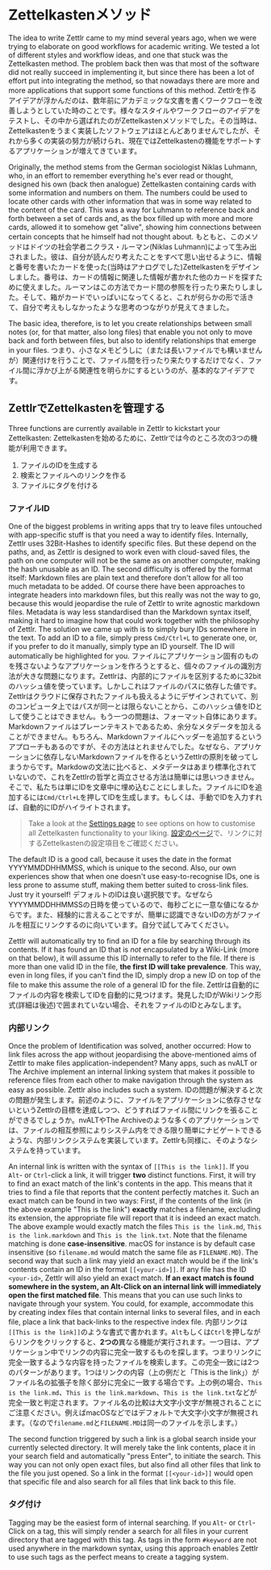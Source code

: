 # Zettelkastenメソッド

The idea to write Zettlr came to my mind several years ago, when we were trying to elaborate on good workflows for academic writing. We tested a lot of different styles and workflow ideas, and one that stuck was the Zettelkasten method. The problem back then was that most of the software did not really succeed in implementing it, but since there has been a lot of effort put into integrating the method, so that nowadays there are more and more applications that support some functions of this method.
Zettlrを作るアイデアが浮かんだのは、数年前にアカデミックな文書を書くワークフローを改善しようとしていた時のことです。様々なスタイルやワークフローのアイデアをテストし、その中から選ばれたのがZettelkastenメソッドでした。その当時は、Zettelkastenをうまく実装したソフトウェアはほとんどありませんでしたが、それから多くの実装の努力が続けられ、現在ではZettelkastenの機能をサポートするアプリケーションが増えてきています。

Originally, the method stems from the German sociologist Niklas Luhmann, who, in an effort to remember everything he's ever read or thought, designed his own (back then analogue) Zettelkasten containing cards with some information and numbers on them. The numbers could be used to locate other cards with other information that was in some way related to the content of the card. This was a way for Luhmann to reference back and forth between a set of cards and, as the box filled up with more and more cards, allowed it to somehow get "alive", showing him connections between certain concepts that he himself had not thought about.
もともと、このメソッドはドイツの社会学者ニクラス・ルーマン(Niklas Luhmann)によって生み出されました。彼は、自分が読んだり考えたことをすべて思い出せるように、情報と番号を書いたカードを使った(当時はアナログでした)Zettelkastenをデザインしました。番号は、カードの情報に関連した情報が書かれた他のカードを探すために使えました。ルーマンはこの方法でカード間の参照を行ったり来たりしました。そして、箱がカードでいっぱいになってくると、これが何らかの形で活きて、自分で考えもしなかったような思考のつながりが見えてきました。

The basic idea, therefore, is to let you create relationships between small notes (or, for that matter, also long files) that enable you not only to move back and forth between files, but also to identify relationships that emerge in your files.
つまり、小さなメモどうしに（または長いファイルでも構いませんが）関連付けを行うことで、ファイル間を行ったり来たりするだけでなく、ファイル間に浮かび上がる関連性を明らかにするというのが、基本的なアイデアです。

## ZettlrでZettelkastenを管理する

Three functions are currently available in Zettlr to kickstart your Zettelkasten:
Zettelkastenを始めるために、Zettlrでは今のところ次の3つの機能が利用できます。

1. ファイルのIDを生成する
2. 検索とファイルへのリンクを作る
3. ファイルにタグを付ける

### ファイルID

One of the biggest problems in writing apps that try to leave files untouched with app-specific stuff is that you need a way to identify files. Internally, Zettlr uses 32Bit-Hashes to identify specific files. But these depend on the paths, and, as Zettlr is designed to work even with cloud-saved files, the path on one computer will not be the same as on another computer, making the hash unusable as an ID. The second difficulty is offered by the format itself: Markdown files are plain text and therefore don't allow for all too much metadata to be added. Of course there have been approaches to integrate headers into markdown files, but this really was not the way to go, because this would jeopardise the rule of Zettlr to write agnostic markdown files. Metadata is way less standardised than the Markdown syntax itself, making it hard to imagine how that could work together with the philosophy of Zettlr. The solution we came up with is to simply bury IDs somewhere in the text. To add an ID to a file, simply press `Cmd/Ctrl+L` to generate one, or, if you prefer to do it manually, simply type an ID yourself. The ID will automatically be highlighted for you.
ファイルにアプリケーション固有のものを残さないようなアプリケーションを作ろうとすると、個々のファイルの識別方法が大きな問題になります。Zettlrは、内部的にファイルを区別するために32bitのハッシュ値を使っています。しかしこれはファイルのパスに依存した値です。Zettlrはクラウドに保存されたファイルも扱えるようにデザインされていて、別のコンピュータ上ではパスが同一とは限らないことから、このハッシュ値をIDとして使うことはできません。もう一つの問題は、フォーマット自体にあります。Markdownファイルはプレーンテキストであるため、余分なメタデータを加えることができません。もちろん、Markdownファイルにヘッダーを追加するというアプローチもあるのですが、その方法はとれませんでした。なぜなら、アプリケーションに依存しないMarkdownファイルを作るというZettlrの原則を破ってしまうからです。Markdowの文法に比べると、メタデータはあまり標準化されていないので、これをZettlrの哲学と両立させる方法は簡単には思いつきません。そこで、私たちは単にIDを文章中に埋め込むことにしました。ファイルにIDを追加するには`Cmd/Ctrl+L`を押してIDを生成します。もしくは、手動でIDを入力すれば、自動的にIDがハイライトされます。

> Take a look at the [Settings page](../reference/settings.md) to see options on how to customise all Zettelkasten functionality to your liking.
> [設定のページ](../reference/settings.md)で、リンクに対するZettelkastenの設定項目をご確認ください。

The default ID is a good call, because it uses the date in the format YYYYMMDDHHMMSS, which is unique to the second. Also, our own experiences show that when one doesn't use easy-to-recognise IDs, one is less prone to assume stuff, making them better suited to cross-link files. Just try it yourself!
デフォルトのIDは良い選択肢です。なぜならYYYYMMDDHHMMSSの日時を使っているので、毎秒ごとに一意な値になるからです。また、経験的に言えることですが、簡単に認識できないIDの方がファイルを相互にリンクするのに向いています。自分で試してみてください。

Zettlr will automatically try to find an ID for a file by searching through its contents. If it has found an ID that is _not_ encapsulated by a Wiki-Link (more on that below), it will assume this ID internally to refer to the file. If there is more than one valid ID in the file, **the first ID will take prevalence**. This way, even in long files, if you can't find the ID, simply drop a new ID on top of the file to make this assume the role of a general ID for the file.
Zettlrは自動的にファイルの内容を検索してIDを自動的に見つけます。発見したIDがWikiリンク形式(詳細は後述)で囲まれていない場合、それをファイルのIDとみなします。

### 内部リンク

Once the problem of Identification was solved, another occurred: How to link files across the app without jeopardising the above-mentioned aims of Zettlr to make files application-independent? Many apps, such as nvALT or The Archive implement an internal linking system that makes it possible to reference files from each other to make navigation through the system as easy as possible. Zettlr also includes such a system.
IDの問題が解決すると次の問題が発生します。前述のように、ファイルをアプリケーションに依存させないというZettlrの目標を達成しつつ、どうすればファイル間にリンクを張ることができるでしょうか。nvALTやThe Archiveのような多くのアプリケーションでは、ファイルの相互参照によりシステム内をできる限り簡単にナビゲートできるような、内部リンクシステムを実装しています。Zettlrも同様に、そのようなシステムを持っています。

An internal link is written with the syntax of `[[This is the link]]`. If you `Alt`- or `Ctrl`-click a link, it will trigger **two** distinct functions. First, it will try to find an exact match of the link's contents in the app. This means that it tries to find a file that reports that the content perfectly matches it. Such an exact match can be found in two ways: First, if the contents of the link (in the above example "This is the link") **exactly** matches a filename, excluding its extension, the appropriate file will report that it is indeed an exact match. The above example would exactly match the files `This is the link.md`, `This is the link.markdown` and `This is the link.txt`. Note that the filename matching is done **case-insensitive**. macOS for instance is by default case insensitive (so `filename.md` would match the same file as `FILENAME.MD`). The second way that such a link may yield an exact match would be if the link's contents contain an ID in the format `[[<your-id>]]`. If any file has the ID `<your-id>`, Zettlr will also yield an exact match. **If an exact match is found somewhere in the system, an Alt-Click on an internal link will immediately open the first matched file**. This means that you can use such links to navigate through your system. You could, for example, accommodate this by creating index files that contain internal links to several files, and in each file, place a link that back-links to the respective index file.
内部リンクは`[[This is the link]]`のような書式で書かれます。`Alt`もしくは`Ctrl`を押しながらリンクをクリックすると、**2つの**異なる機能が実行されます。一つ目は、アプリケーション中でリンクの内容に完全一致するものを探します。つまりリンクに完全一致するような内容を持ったファイルを検索します。この完全一致には2つのパターンがあります。1つはリンクの内容（上の例だと「This is the link」）がファイル名の拡張子を除く部分に完全に一致する場合です。上の例の場合、`This is the link.md`、`This is the link.markdown`、`This is the link.txt`などが完全一致と判定されます。ファイル名の比較は大文字小文字が無視されることにご注意ください。例えばmacOSなどではデフォルトで大文字小文字が無視されます。（なので`filename.md`と`FILENAME.MD`は同一のファイルを示します。）

The second function triggered by such a link is a global search inside your currently selected directory. It will merely take the link contents, place it in your search field and automatically "press Enter", to initiate the search. This way you can not only open exact files, but also find all other files that link to the file you just opened. So a link in the format `[[<your-id>]]` would open that specific file and also search for all files that link back to this file.

### タグ付け

Tagging may be the easiest form of internal searching. If you `Alt`- or `Ctrl`-Click on a tag, this will simply render a search for all files in your current directory that are tagged with this tag. As tags in the form `#keyword` are not used anywhere in the markdown syntax, using this approach enables Zettlr to use such tags as the perfect means to create a tagging system.
